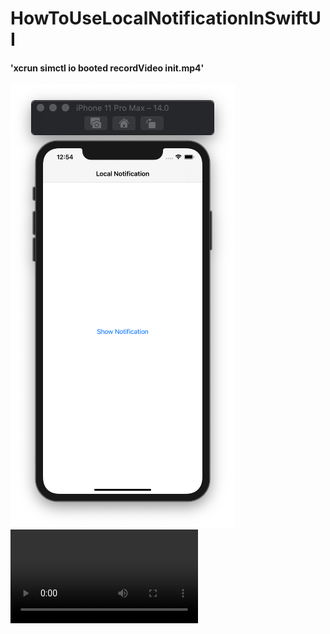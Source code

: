 # HowToUseLocalNotificationInSwiftUI

#### 'xcrun simctl io booted recordVideo init.mp4'

![](https://github.com/ram4ik/HowToUseLocalNotificationInSwiftUI/blob/main/HowToUseLocalNotificationInSwiftUI/Assets.xcassets/Screenshot%202020-08-05%20at%2012.54.16.imageset/Screenshot%202020-08-05%20at%2012.54.16.png)
![](https://github.com/ram4ik/HowToUseLocalNotificationInSwiftUI/blob/main/HowToUseLocalNotificationInSwiftUI/Assets.xcassets/init.dataset/init.mp4)
